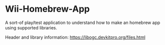 # Wii-Homebrew-App
A sort-of play/test application to understand how to make an homebrew app using supported libraries.

Header and library information: https://libogc.devkitpro.org/files.html
